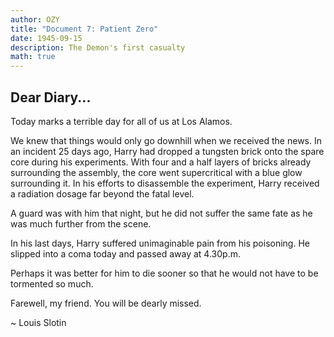 ```yaml
---
author: OZY
title: "Document 7: Patient Zero"
date: 1945-09-15
description: The Demon's first casualty
math: true
---
```


## Dear Diary...

Today marks a terrible day for all of us at Los Alamos.

We knew that things would only go downhill when we received the news. In an incident 25 days ago, Harry had dropped a tungsten brick onto the spare core during his experiments. With four and a half layers of bricks already surrounding the assembly, the core went supercritical with a blue glow surrounding it. In his efforts to disassemble the experiment, Harry received a radiation dosage far beyond the fatal level.

A guard was with him that night, but he did not suffer the same fate as he was much further from the scene.

In his last days, Harry suffered unimaginable pain from his poisoning. He slipped into a coma today and passed away at 4.30p.m.

Perhaps it was better for him to die sooner so that he would not have to be tormented so much.

Farewell, my friend. You will be dearly missed.


~ Louis Slotin

